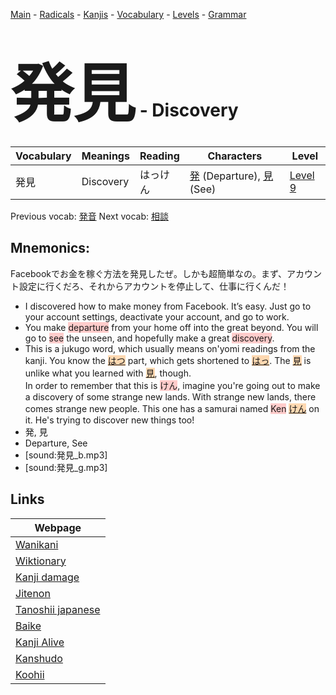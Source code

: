 <style> bigfont {font-size: 100px}</style>
[Main](../README.md) -
[Radicals](../radicals.md) -
[Kanjis](../kanjis.md) -
[Vocabulary](../vocabulary.md) -
[Levels](../levels.md) -
[Grammar](../grammar.md)
# <bigfont> 発見</bigfont> - Discovery 

| Vocabulary | Meanings | Reading | Characters | Level |
| --- | --- | --- | --- | --- |
| 発見 | Discovery | はっけん |  [発](../kanjis/発.md) (Departure), [見](../kanjis/見.md) (See) | [Level 9](../levels/wk_level9.md) |

Previous vocab: [発音](発音.md) Next vocab: [相談](相談.md) 

## Mnemonics:
Facebookでお金を稼ぐ方法を発見したぜ。しかも超簡単なの。まず、アカウント設定に行くだろ、それからアカウントを停止して、仕事に行くんだ！
* I discovered how to make money from Facebook. It’s easy. Just go to your account settings, deactivate your account, and go to work.
* You make <span style="background-color:#ffcccb"> departure</span> from your home off into the great beyond. You will go to <span style="background-color:#ffcccb"> see</span> the unseen, and hopefully make a great <span style="background-color:#ffcccb"> discovery</span>.
* This is a jukugo word, which usually means on'yomi readings from the kanji. You know the <span style="background-color:#fed8b1"> [はつ](https://jisho.org/search/はつ)</span> part, which gets shortened to <span style="background-color:#fed8b1"> [はっ](https://jisho.org/search/はっ)</span>. The <span style="background-color:#fed8b1"> [見](https://jisho.org/search/見)</span> is unlike what you learned with <span style="background-color:#fed8b1"> [見](https://jisho.org/search/見)</span>, though. <br />In order to remember that this is <span style="background-color:#ffcccb"> けん</span>, imagine you're going out to make a discovery of some strange new lands. With strange new lands, there comes strange new people. This one has a samurai named <span style="background-color:#ffcccb"> Ken</span> <span style="background-color:#fed8b1"> [けん](https://jisho.org/search/けん)</span> on it. He's trying to discover new things too!
* 発, 見
* Departure, See
* [sound:発見_b.mp3]
* [sound:発見_g.mp3]


## Links 

| Webpage |
| --- |
| [Wanikani          ](https://www.wanikani.com/kanji/発見) |
| [Wiktionary        ](https://en.wiktionary.org/wiki/発見) |
| [Kanji damage      ](http://www.kanjidamage.com/kanji/search?utf8=✓&q=発見) |
| [Jitenon           ](https://jitenon.com/kanji/発見) |
| [Tanoshii japanese ](https://www.tanoshiijapanese.com/dictionary/kanji.cfm?k=発見) |
| [Baike             ](https://baike.baidu.com/item/発見) |
| [Kanji Alive       ](https://app.kanjialive.com/発見) |
| [Kanshudo          ](https://www.kanshudo.com/searchmn?q=発見) |
| [Koohii            ](https://kanji.koohii.com/study/kanji/発見) |
